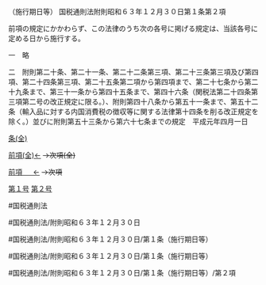 （施行期日等）
国税通則法附則昭和６３年１２月３０日第１条第２項

前項の規定にかかわらず、この法律のうち次の各号に掲げる規定は、当該各号に定める日から施行する。

一　略

二　附則第二十条、第二十一条、第二十二条第三項、第二十三条第三項及び第四項、第二十四条第三項、第二十五条第二項から第四項まで、第二十七条から第二十九条まで、第三十一条から第四十五条まで、第四十六条（関税法第二十四条第三項第二号の改正規定に限る。）、附則第四十八条から第五十一条まで、第五十二条（輸入品に対する内国消費税の徴収等に関する法律第十四条を削る改正規定を除く。）並びに附則第五十三条から第六十七条までの規定　平成元年四月一日

[条(全)](国税通則法＿＿＿＿附則昭和６３年１２月３０日第１条_.md)

[前項(全)←](国税通則法＿＿＿＿附則昭和６３年１２月３０日第１条第１項_.md)  ~~→次項(全)~~

[前項 　 ←](国税通則法＿＿＿＿附則昭和６３年１２月３０日第１条第１項.md)  ~~→次項~~

[第１号](国税通則法＿＿＿＿附則昭和６３年１２月３０日第１条第２項第１号.md)  [第２号](国税通則法＿＿＿＿附則昭和６３年１２月３０日第１条第２項第２号.md)  

#国税通則法

#国税通則法/附則昭和６３年１２月３０日

#国税通則法/附則昭和６３年１２月３０日/第１条（施行期日等）

#国税通則法/附則昭和６３年１２月３０日/第１条（施行期日等）

#国税通則法/附則昭和６３年１２月３０日/第１条（施行期日等）/第２項

